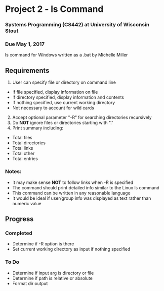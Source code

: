 # Project 2 - ls Command
### Systems Programming (CS442) at University of Wisconsin Stout
### Due May 1, 2017

ls command for Windows written as a .bat by Michelle Miller

## Requirements
1. User can specify file or directory on command line
  - If file specified, display information on file
  - If directory specified, display information and contents
  - If nothing specified, use current working directory
  - Not necessary to account for wild cards
2. Accept optional parameter "-R" for searching directories recursively
3. Do __NOT__ ignore files or directories starting with "."
4. Print summary including:
  - Total files
  - Total directories
  - Total links
  - Total other
  - Total entries

### Notes:
 - It may make sense __NOT__ to follow links when -R is specified
 - The command should print detailed info similar to the Linux ls command
 - This command can be written in any reasonable language
 - It would be ideal if user/group info was displayed as text rather than numeric value

## Progress
### Completed
 - Determine if -R option is there
 - Set current working directory as input if nothing specified

### To Do
 - Determine if input arg is directory or file
 - Determine if path is relative or absolute
 - Format dir output
